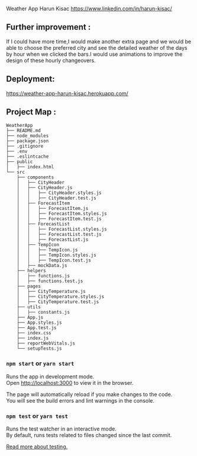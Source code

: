 Weather App
Harun Kisac
https://www.linkedin.com/in/harun-kisac/

## Further improvement :

If I could have more time,I would make another extra page and we would be able to choose the preferred city and see the detailed weather of the days by hour when we clicked the bars.I would use animations to improve the design of these hourly changeovers.

## Deployment:

https://weather-app-harun-kisac.herokuapp.com/

## Project Map :

```
WeatherApp
├── README.md
├── node_modules
├── package.json
├── .gitignore
├── .env
├── .eslintcache
├── public
│   ├── index.html
└── src
    ├── components
    │   ├── CityHeader
    │   ├── CityHeader.js
    │   │   ├── CityHeader.styles.js
    │   │   ├── CityHeader.test.js
    │   ├── ForecastItem
    │   │   ├── ForecastItem.js
    │   │   ├── ForecastItem.styles.js
    │   │   ├── ForecastItem.test.js
    │   ├── ForecastList
    │   │   ├── ForecastList.styles.js
    │   │   ├── ForecastList.test.js
    │   │   ├── ForecastList.js
    │   ├── TempIcon
    │   │   ├── TempIcon.js
    │   │   ├── TempIcon.styles.js
    │   │   ├── TempIcon.test.js
    │   ├── mockData.js
    ├── helpers
    │   ├── functions.js
    │   ├── functions.test.js
    ├── pages
    │   ├── CityTemperature.js
    │   ├── CityTemperature.styles.js
    │   ├── CityTemperature.test.js
    ├── utils
    │   ├── constants.js
    ├── App.js
    ├── App.styles.js
    ├── App.test.js
    ├── index.css
    ├── index.js
    ├── reportWebVitals.js
    └── setupTests.js
```

### `npm start` or `yarn start`

Runs the app in development mode.<br>
Open [http://localhost:3000](http://localhost:3000) to view it in the browser.

The page will automatically reload if you make changes to the code.<br>
You will see the build errors and lint warnings in the console.

### `npm test` or `yarn test`

Runs the test watcher in an interactive mode.<br>
By default, runs tests related to files changed since the last commit.

[Read more about testing.](https://facebook.github.io/create-react-app/docs/running-tests)
